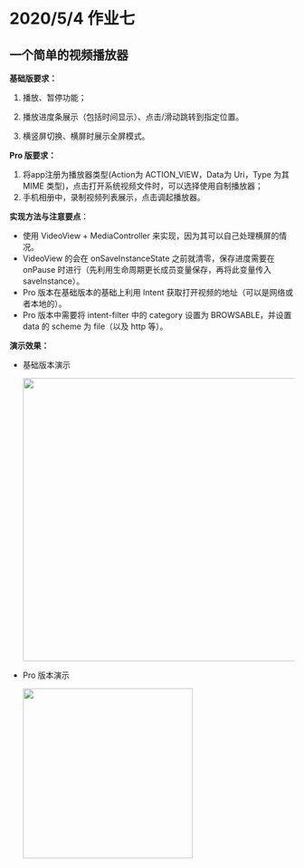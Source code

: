 # 2020/5/4 作业七

## 一个简单的视频播放器

**基础版要求：**

1. 播放、暂停功能；

2. 播放进度条展示（包括时间显示）、点击/滑动跳转到指定位置。

3. 横竖屏切换、横屏时展示全屏模式。

**Pro 版要求：**

1. 将app注册为播放器类型(Action为 ACTION_VIEW，Data为 Uri，Type 为其 MIME 类型)，点击打开系统视频文件时，可以选择使用自制播放器；
2. 手机相册中，录制视频列表展示，点击调起播放器。

**实现方法与注意要点**：

- 使用 VideoView + MediaController 来实现，因为其可以自己处理横屏的情况。
- VideoView 的会在 onSaveInstanceState 之前就清零，保存进度需要在 onPause 时进行（先利用生命周期更长成员变量保存，再将此变量传入 saveInstance）。
- Pro 版本在基础版本的基础上利用 Intent 获取打开视频的地址（可以是网络或者本地的）。
- Pro 版本中需要将 intent-filter 中的 category 设置为 BROWSABLE，并设置 data 的 scheme 为 file（以及 http 等）。

**演示效果：**

- 基础版本演示

  <img src="pics/1.gif" Height=500/>

- Pro 版本演示

  <img src="pics/2.gif" width=300>
